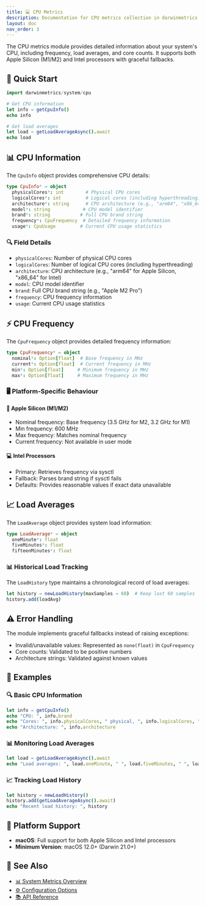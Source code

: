 ```yaml
---
title: 💻 CPU Metrics
description: Documentation for CPU metrics collection in darwinmetrics
layout: doc
nav_order: 3
---
```


The CPU metrics module provides detailed information about your system's CPU, including frequency, load averages, and core counts. It supports both Apple Silicon (M1/M2) and Intel processors with graceful fallbacks.

## 🚀 Quick Start

```nim
import darwinmetrics/system/cpu

# Get CPU information
let info = getCpuInfo()
echo info

# Get load averages
let load = getLoadAverageAsync().await
echo load
```

## 📊 CPU Information

The `CpuInfo` object provides comprehensive CPU details:

```nim
type CpuInfo* = object
  physicalCores*: int        # Physical CPU cores
  logicalCores*: int         # Logical cores (including hyperthreading)
  architecture*: string      # CPU architecture (e.g., "arm64", "x86_64")
  model*: string            # CPU model identifier
  brand*: string           # Full CPU brand string
  frequency*: CpuFrequency  # Detailed frequency information
  usage*: CpuUsage         # Current CPU usage statistics
```

### 🔍 Field Details

- `physicalCores`: Number of physical CPU cores
- `logicalCores`: Number of logical CPU cores (including hyperthreading)
- `architecture`: CPU architecture (e.g., "arm64" for Apple Silicon, "x86_64" for Intel)
- `model`: CPU model identifier
- `brand`: Full CPU brand string (e.g., "Apple M2 Pro")
- `frequency`: CPU frequency information
- `usage`: Current CPU usage statistics

## ⚡ CPU Frequency

The `CpuFrequency` object provides detailed frequency information:

```nim
type CpuFrequency* = object
  nominal*: Option[float]  # Base frequency in MHz
  current*: Option[float]  # Current frequency in MHz
  min*: Option[float]     # Minimum frequency in MHz
  max*: Option[float]     # Maximum frequency in MHz
```

### 🖥️ Platform-Specific Behaviour

#### 🍎 Apple Silicon (M1/M2)

- Nominal frequency: Base frequency (3.5 GHz for M2, 3.2 GHz for M1)
- Min frequency: 600 MHz
- Max frequency: Matches nominal frequency
- Current frequency: Not available in user mode

#### 💻 Intel Processors

- Primary: Retrieves frequency via sysctl
- Fallback: Parses brand string if sysctl fails
- Defaults: Provides reasonable values if exact data unavailable

## 📈 Load Averages

The `LoadAverage` object provides system load information:

```nim
type LoadAverage* = object
  oneMinute*: float
  fiveMinutes*: float
  fifteenMinutes*: float
```

### 📊 Historical Load Tracking

The `LoadHistory` type maintains a chronological record of load averages:

```nim
let history = newLoadHistory(maxSamples = 60)  # Keep last 60 samples
history.add(loadAvg)
```

## ⚠️ Error Handling

The module implements graceful fallbacks instead of raising exceptions:

- Invalid/unavailable values: Represented as `none(float)` in `CpuFrequency`
- Core counts: Validated to be positive numbers
- Architecture strings: Validated against known values

## 📝 Examples

### 🔍 Basic CPU Information

```nim
let info = getCpuInfo()
echo "CPU: ", info.brand
echo "Cores: ", info.physicalCores, " physical, ", info.logicalCores, " logical"
echo "Architecture: ", info.architecture
```

### 📊 Monitoring Load Averages

```nim
let load = getLoadAverageAsync().await
echo "Load averages: ", load.oneMinute, " ", load.fiveMinutes, " ", load.fifteenMinutes
```

### 📈 Tracking Load History

```nim
let history = newLoadHistory()
history.add(getLoadAverageAsync().await)
echo "Recent load history: ", history
```

## 🔧 Platform Support

- **macOS**: Full support for both Apple Silicon and Intel processors
- **Minimum Version**: macOS 12.0+ (Darwin 21.0+)

## 🔗 See Also

- [📊 System Metrics Overview](./metrics.html)
- [⚙️ Configuration Options](./configuration.html)
- [📚 API Reference](./api.html)
